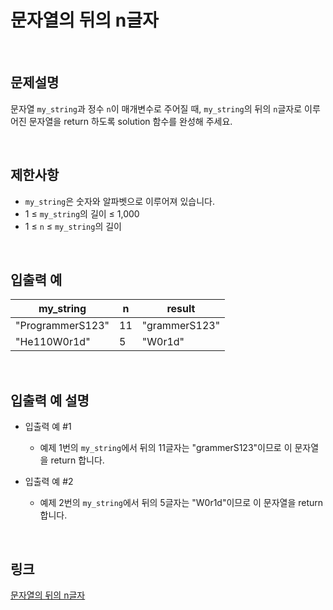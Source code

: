 # 문자열의 뒤의 n글자

<br>

## 문제설명
문자열 `my_string`과 정수 `n`이 매개변수로 주어질 때, `my_string`의 뒤의 `n`글자로 이루어진 문자열을 return 하도록 solution 함수를 완성해 주세요.

<br>

## 제한사항
- `my_string`은 숫자와 알파벳으로 이루어져 있습니다.
- 1 ≤ `my_string`의 길이 ≤ 1,000
- 1 ≤ `n` ≤ `my_string`의 길이

<br>

## 입출력 예
| my_string | n | result |
|---|---|---|
| "ProgrammerS123" | 11 | "grammerS123" |
| "He110W0r1d" | 5 | "W0r1d" |

<br>

## 입출력 예 설명
- 입출력 예 #1
    - 예제 1번의 `my_string`에서 뒤의 11글자는 "grammerS123"이므로 이 문자열을 return 합니다.

- 입출력 예 #2
    - 예제 2번의 `my_string`에서 뒤의 5글자는 "W0r1d"이므로 이 문자열을 return 합니다.

<br>

## 링크
[문자열의 뒤의 n글자](https://school.programmers.co.kr/learn/courses/30/lessons/181910)
